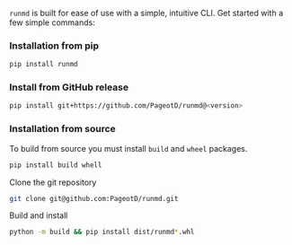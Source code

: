 `runmd` is built for ease of use with a simple, intuitive CLI. Get started with a few simple commands:

### Installation from pip

```bash
pip install runmd
```

### Install from GitHub release

```bash
pip install git+https://github.com/PageotD/runmd@<version>
```

### Installation from source

To build from source you must install `build` and `wheel` packages.
```bash
pip install build whell
```

Clone the git repository
```bash
git clone git@github.com:PageotD/runmd.git
```

Build and install
```bash
python -m build && pip install dist/runmd*.whl
```